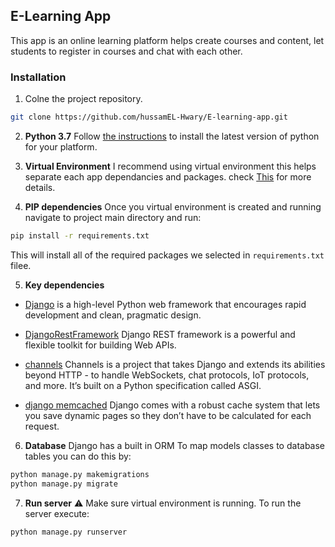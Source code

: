 ## E-Learning App
This app is an online learning platform helps create courses and content, let students to register in courses and chat with each other.

### Installation
1. Colne the project repository.
```bash 
git clone https://github.com/hussamEL-Hwary/E-learning-app.git
```


2. **Python 3.7** Follow [the instructions](https://docs.python.org/3/using/unix.html#getting-and-installing-the-latest-version-of-python) to install the latest version of python for your platform.

3. **Virtual Environment** I recommend using virtual environment this helps separate each app dependancies and packages. check [This](https://packaging.python.org/guides/installing-using-pip-and-virtual-environments/) for more details. 

4. **PIP dependencies** Once you virtual environment is created and running navigate to project main directory and run:

```bash
pip install -r requirements.txt
```
This will install all of the required packages we selected in ```requirements.txt``` filee.

5. **Key dependencies** 
- [Django](https://www.djangoproject.com/) is a high-level Python web framework that encourages rapid development and clean, pragmatic design.

- [DjangoRestFramework](https://www.django-rest-framework.org/) Django REST framework is a powerful and flexible toolkit for building Web APIs.
- [channels](https://channels.readthedocs.io/en/stable/) Channels is a project that takes Django and extends its abilities beyond HTTP - to handle WebSockets, chat protocols, IoT protocols, and more. It’s built on a Python specification called ASGI.
- [django memcached](https://docs.djangoproject.com/en/3.2/topics/cache/) Django comes with a robust cache system that lets you save dynamic pages so they don’t have to be calculated for each request.

6. **Database**
Django has a built in ORM To map models classes to database tables you can do this by:
```bash
python manage.py makemigrations
python manage.py migrate
``` 

7. **Run server**
:warning: Make sure virtual environment is running.
To run the server execute:
```bash
python manage.py runserver
```

